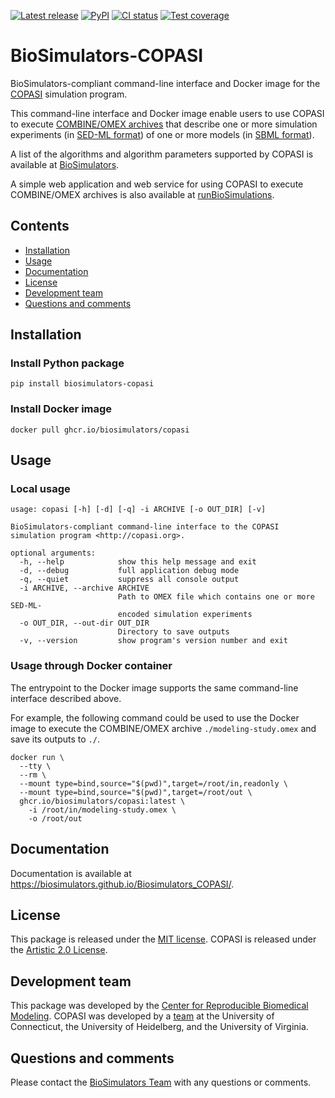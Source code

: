[![Latest release](https://img.shields.io/github/v/tag/biosimulators/Biosimulators_COPASI)](https://github.com/biosimulations/Biosimulators_COPASI/releases)
[![PyPI](https://img.shields.io/pypi/v/biosimulators_copasi)](https://pypi.org/project/biosimulators_copasi/)
[![CI status](https://github.com/biosimulators/Biosimulators_COPASI/workflows/Continuous%20integration/badge.svg)](https://github.com/biosimulators/Biosimulators_COPASI/actions?query=workflow%3A%22Continuous+integration%22)
[![Test coverage](https://codecov.io/gh/biosimulators/Biosimulators_COPASI/branch/dev/graph/badge.svg)](https://codecov.io/gh/biosimulators/Biosimulators_COPASI)


# BioSimulators-COPASI 
BioSimulators-compliant command-line interface and Docker image for the [COPASI](http://copasi.org/) simulation program.

This command-line interface and Docker image enable users to use COPASI to execute [COMBINE/OMEX archives](https://combinearchive.org/) that describe one or more simulation experiments (in [SED-ML format](https://sed-ml.org)) of one or more models (in [SBML format](http://sbml.org])).

A list of the algorithms and algorithm parameters supported by COPASI is available at [BioSimulators](https://biosimulators.org/simulators/copasi).

A simple web application and web service for using COPASI to execute COMBINE/OMEX archives is also available at [runBioSimulations](https://run.biosimulations.org).

## Contents
* [Installation](#installation)
* [Usage](#local-usage)
* [Documentation](#documentation)
* [License](#license)
* [Development team](#development-team)
* [Questions and comments](#questions-and-comments)

## Installation

### Install Python package
```
pip install biosimulators-copasi
```

### Install Docker image
```
docker pull ghcr.io/biosimulators/copasi
```

## Usage

### Local usage
```
usage: copasi [-h] [-d] [-q] -i ARCHIVE [-o OUT_DIR] [-v]

BioSimulators-compliant command-line interface to the COPASI simulation program <http://copasi.org>.

optional arguments:
  -h, --help            show this help message and exit
  -d, --debug           full application debug mode
  -q, --quiet           suppress all console output
  -i ARCHIVE, --archive ARCHIVE
                        Path to OMEX file which contains one or more SED-ML-
                        encoded simulation experiments
  -o OUT_DIR, --out-dir OUT_DIR
                        Directory to save outputs
  -v, --version         show program's version number and exit
```

### Usage through Docker container
The entrypoint to the Docker image supports the same command-line interface described above. 

For example, the following command could be used to use the Docker image to execute the COMBINE/OMEX archive `./modeling-study.omex` and save its outputs to `./`.

```
docker run \
  --tty \
  --rm \
  --mount type=bind,source="$(pwd)",target=/root/in,readonly \
  --mount type=bind,source="$(pwd)",target=/root/out \
  ghcr.io/biosimulators/copasi:latest \
    -i /root/in/modeling-study.omex \
    -o /root/out
```

## Documentation
Documentation is available at https://biosimulators.github.io/Biosimulators_COPASI/.

## License
This package is released under the [MIT license](LICENSE). COPASI is released under the [Artistic 2.0 License](http://copasi.org/Download/License/).

## Development team
This package was developed by the [Center for Reproducible Biomedical Modeling](http://reproduciblebiomodels.org). COPASI was developed by a [team](http://copasi.org/About/Team/) at the University of Connecticut, the University of Heidelberg, and the University of Virginia.

## Questions and comments
Please contact the [BioSimulators Team](mailto:info@biosimulators.org) with any questions or comments.

